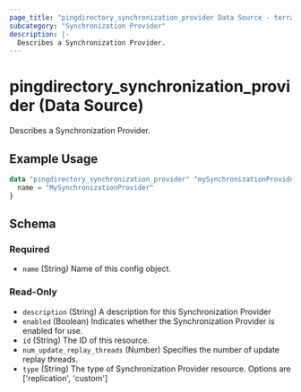 ```yaml
---
page_title: "pingdirectory_synchronization_provider Data Source - terraform-provider-pingdirectory"
subcategory: "Synchronization Provider"
description: |-
  Describes a Synchronization Provider.
---
```


# pingdirectory_synchronization_provider (Data Source)

Describes a Synchronization Provider.

## Example Usage

```terraform
data "pingdirectory_synchronization_provider" "mySynchronizationProvider" {
  name = "MySynchronizationProvider"
}
```

<!-- schema generated by tfplugindocs -->
## Schema

### Required

- `name` (String) Name of this config object.

### Read-Only

- `description` (String) A description for this Synchronization Provider
- `enabled` (Boolean) Indicates whether the Synchronization Provider is enabled for use.
- `id` (String) The ID of this resource.
- `num_update_replay_threads` (Number) Specifies the number of update replay threads.
- `type` (String) The type of Synchronization Provider resource. Options are ['replication', 'custom']

